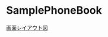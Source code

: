 # SamplePhoneBook
[画面レイアウト図](https://docs.google.com/spreadsheets/u/2/d/14hyHM1gKz_DWQNYbU67hBtUrYgBsNHjzFpy-L-02988/edit?usp=drive_web&ouid=118250594552999855946)
